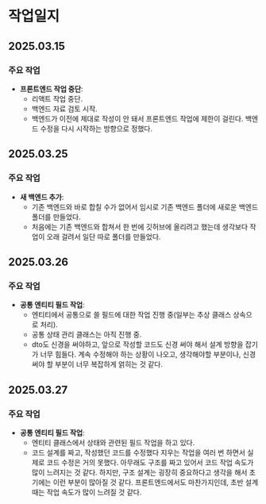 # 작업일지

## 2025.03.15
### 주요 작업
- **프론트엔드 작업 중단**:
  - 리액트 작업 중단.
  - 백엔드 자료 검토 시작.
  - 백엔드가 이전에 제대로 작성이 안 돼서 프론트엔드 작업에 제한이 걸린다. 백엔드 수정을 다시 시작하는 방향으로 정했다.

## 2025.03.25
### 주요 작업
- **새 백엔드 추가**:
  - 기존 백엔드와 바로 합칠 수가 없어서 임시로 기존 백엔드 폴더에 새로운 백엔드 폴더를 만들었다.
  - 처음에는 기존 백엔드와 합쳐서 한 번에 깃허브에 올리려고 했는데 생각보다 작업이 오래 걸려서 일단 따로 폴더를 만들었다.

## 2025.03.26
### 주요 작업
- **공통 엔티티 필드 작업**:
  - 엔티티에서 공통으로 쓸 필드에 대한 작업 진행 중(일부는 추상 클래스 상속으로 처리).
  - 공통 상태 관리 클래스는 아직 진행 중.
  - dto도 신경을 써야하고, 앞으로 작성할 코드도 신경 써야 해서 설계 방향을 잡기가 너무 힘들다. 계속 수정해야 하는 상황이 나오고, 생각해야할 부분이나, 신경써야 할 부분이 너무 복잡하게 얽히는 것 같다.
 
## 2025.03.27
### 주요 작업
- **공통 엔티티 필드 작업**:
  - 엔티티 클래스에서 상태와 관련된 필드 작업을 하고 있다.
  - 코드 설계를 짜고, 작성했던 코드를 수정했다 지우는 작업을 여러 번 하면서 실제로 코드 수정은 거의 못했다. 아무래도 구조를 짜고 있어서 코드 작업 속도가 많이 느려지는 것 같다. 하지만, 구조 설계는 굉장히 중요하다고 생각을 해서 초기에는 이런 부분이 많아질 것 같다. 프론트엔드에서도 마찬가지인데, 초반 설계 때는 작업 속도가 많이 느려질 것 같다.
